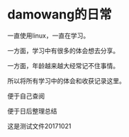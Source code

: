 # damowang的日常
一直使用linux，一直在学习。

一方面，学习中有很多的体会想去分享。

一方面，年龄越来越大经常记不住事情。

所以将所有学习中的体会和收获记录这里。

便于自己查阅

便于日后整理总结

这是测试文件20171021